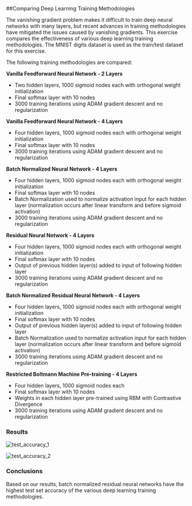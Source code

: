 ##Comparing Deep Learning Training Methodologies

The vanishing gradient problem makes it difficult to train deep neural networks with many layers,
but recent advances in training methodologies have mitigated the issues caused by vanishing gradients.
This exercise compares the effectiveness of various deep learning training methodologies. The MNIST 
digits dataset is used as the train/test dataset for this exercise.

The following training methodologies are compared:

**Vanilla Feedforward Neural Network - 2 Layers**

 - Two hidden layers, 1000 sigmoid nodes each with orthogonal weight initialization
 - Final softmax layer with 10 nodes
 - 3000 training iterations using ADAM gradient descent and no regularization
 
**Vanilla Feedforward Neural Network - 4 Layers**

 - Four hidden layers, 1000 sigmoid nodes each with orthogonal weight initialization
 - Final softmax layer with 10 nodes
 - 3000 training iterations using ADAM gradient descent and no regularization
 
**Batch Normalized Neural Network - 4 Layers**

 - Four hidden layers, 1000 sigmoid nodes each with orthogonal weight initialization
 - Final softmax layer with 10 nodes
 - Batch Normalization used to normalize activation input for each hidden layer (normalization occurs after
 linear transform and before sigmoid activation)
 - 3000 training iterations using ADAM gradient descent and no regularization
 
**Residual Neural Network - 4 Layers**

 - Four hidden layers, 1000 sigmoid nodes each with orthogonal weight initialization
 - Final softmax layer with 10 nodes
 - Output of previous hidden layer(s) added to input of following hidden layer 
 - 3000 training iterations using ADAM gradient descent and no regularization
 
**Batch Normalized Residual Neural Network - 4 Layers**

 - Four hidden layers, 1000 sigmoid nodes each with orthogonal weight initialization
 - Final softmax layer with 10 nodes
 - Output of previous hidden layer(s) added to input of following hidden layer 
 - Batch Normalization used to normalize activation input for each hidden layer (normalization occurs after
linear transform and before sigmoid activation)
 - 3000 training iterations using ADAM gradient descent and no regularization
 
**Restricted Boltmann Machine Pre-training - 4 Layers**
 
 - Four hidden layers, 1000 sigmoid nodes each
 - Final softmax layer with 10 nodes
 - Weights in each hidden layer pre-trained using RBM with Contrastive Divergence
 - 3000 training iterations using ADAM gradient descent and no regularization

### Results

![test_accuracy_1](https://github.com/iamshang1/Projects/blob/master/ML_Exercises/Deep_Learning/test_accuracy_1.png)

![test_accuracy_2](https://github.com/iamshang1/Projects/blob/master/ML_Exercises/Deep_Learning/test_accuracy_2.png)

### Conclusions

Based on our results, batch normalized residual neural networks have the highest test set accuracy
of the various deep learning training methodologies.